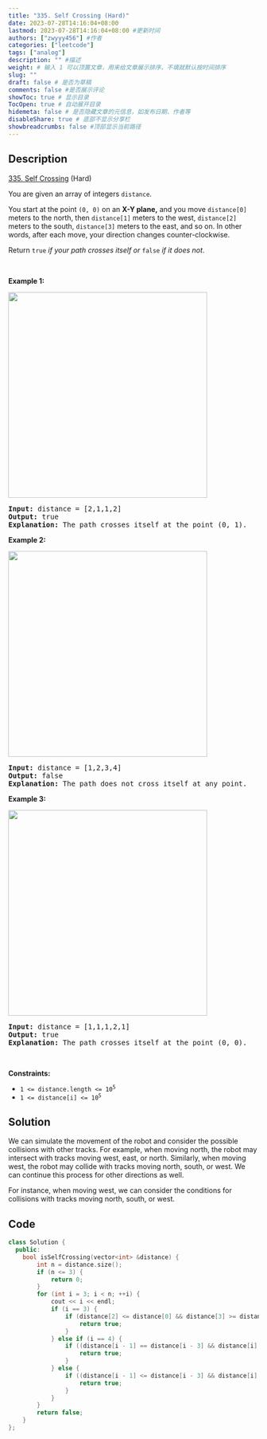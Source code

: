 ```yaml
---
title: "335. Self Crossing (Hard)"
date: 2023-07-28T14:16:04+08:00
lastmod: 2023-07-28T14:16:04+08:00 #更新时间
authors: ["zwyyy456"] #作者
categories: ["leetcode"]
tags: ["analog"]
description: "" #描述
weight: # 输入 1 可以顶置文章，用来给文章展示排序，不填就默认按时间排序
slug: ""
draft: false # 是否为草稿
comments: false #是否展示评论
showToc: true # 显示目录
TocOpen: true # 自动展开目录
hidemeta: false # 是否隐藏文章的元信息，如发布日期、作者等
disableShare: true # 底部不显示分享栏
showbreadcrumbs: false #顶部显示当前路径
---
```

## Description

[335. Self Crossing][link] (Hard)

[link]: https://leetcode.com/problems/self-crossing/

<p>You are given an array of integers <code>distance</code>.</p>

<p>You start at the point <code>(0, 0)</code> on an <strong>X-Y plane,</strong> and you move
<code>distance[0]</code> meters to the north, then <code>distance[1]</code> meters to the west,
<code>distance[2]</code> meters to the south, <code>distance[3]</code> meters to the east, and so
on. In other words, after each move, your direction changes counter-clockwise.</p>

<p>Return <code>true</code> <em>if your path crosses itself or </em><code>false</code><em> if it
does not</em>.</p>

<p>&nbsp;</p>
<p><strong class="example">Example 1:</strong></p>
<img alt="" src="https://assets.leetcode.com/uploads/2022/12/21/11.jpg" style="width: 400px; height:
413px;" />
<pre>
<strong>Input:</strong> distance = [2,1,1,2]
<strong>Output:</strong> true
<strong>Explanation:</strong> The path crosses itself at the point (0, 1).
</pre>

<p><strong class="example">Example 2:</strong></p>
<img alt="" src="https://assets.leetcode.com/uploads/2022/12/21/22.jpg" style="width: 400px; height:
413px;" />
<pre>
<strong>Input:</strong> distance = [1,2,3,4]
<strong>Output:</strong> false
<strong>Explanation:</strong> The path does not cross itself at any point.
</pre>

<p><strong class="example">Example 3:</strong></p>
<img alt="" src="https://assets.leetcode.com/uploads/2022/12/21/33.jpg" style="width: 400px; height:
413px;" />
<pre>
<strong>Input:</strong> distance = [1,1,1,2,1]
<strong>Output:</strong> true
<strong>Explanation:</strong> The path crosses itself at the point (0, 0).
</pre>

<p>&nbsp;</p>
<p><strong>Constraints:</strong></p>

<ul>
	<li><code>1 &lt;=&nbsp;distance.length &lt;= 10<sup>5</sup></code></li>
	<li><code>1 &lt;=&nbsp;distance[i] &lt;= 10<sup>5</sup></code></li>
</ul>

## Solution

We can simulate the movement of the robot and consider the possible collisions with other tracks. For example, when moving north, the robot may intersect with tracks moving west, east, or north. Similarly, when moving west, the robot may collide with tracks moving north, south, or west. We can continue this process for other directions as well.

For instance, when moving west, we can consider the conditions for collisions with tracks moving north, south, or west.

## Code

```cpp
class Solution {
  public:
    bool isSelfCrossing(vector<int> &distance) {
        int n = distance.size();
        if (n <= 3) {
            return 0;
        }
        for (int i = 3; i < n; ++i) {
            cout << i << endl;
            if (i == 3) {
                if (distance[2] <= distance[0] && distance[3] >= distance[1]) {
                    return true;
                }
            } else if (i == 4) {
                if ((distance[i - 1] == distance[i - 3] && distance[i] + distance[i - 4] >= distance[i - 2]) || (distance[i] >= distance[i - 2] && distance[i - 1] <= distance[i - 3])) {
                    return true;
                }
            } else {
                if ((distance[i - 1] <= distance[i - 3] && distance[i] >= distance[i - 2]) || (distance[i] + distance[i - 4] >= distance[i - 2] && distance[i - 1] + distance[i - 5] >= distance[i - 3] && distance[i - 3] > distance[i - 5] && distance[i - 2] > distance[i - 4] && distance[i - 1] <= distance[i - 3]) || (distance[i - 1] == distance[i - 3] && distance[i] + distance[i - 4] >= distance[i - 2])) {
                    return true;
                }
            }
        }
        return false;
    }
};
```